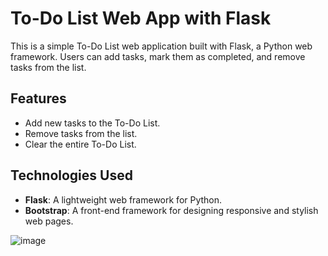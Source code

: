 # To-Do List Web App with Flask

This is a simple To-Do List web application built with Flask, a Python web framework. Users can add tasks, mark them as completed, and remove tasks from the list.

## Features

- Add new tasks to the To-Do List.
- Remove tasks from the list.
- Clear the entire To-Do List.

## Technologies Used

- **Flask**: A lightweight web framework for Python.
- **Bootstrap**: A front-end framework for designing responsive and stylish web pages.

  
![image](https://github.com/Shraddha0321/Todo-list/assets/69896482/9f3eccb5-9d3f-4e0b-9fe9-6271ab3cf4db)
